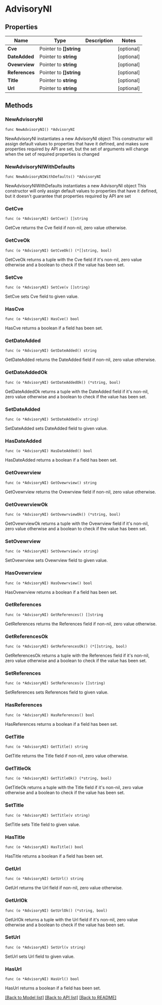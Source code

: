 # AdvisoryNI

## Properties

Name | Type | Description | Notes
------------ | ------------- | ------------- | -------------
**Cve** | Pointer to **[]string** |  | [optional] 
**DateAdded** | Pointer to **string** |  | [optional] 
**Ovewrview** | Pointer to **string** |  | [optional] 
**References** | Pointer to **[]string** |  | [optional] 
**Title** | Pointer to **string** |  | [optional] 
**Url** | Pointer to **string** |  | [optional] 

## Methods

### NewAdvisoryNI

`func NewAdvisoryNI() *AdvisoryNI`

NewAdvisoryNI instantiates a new AdvisoryNI object
This constructor will assign default values to properties that have it defined,
and makes sure properties required by API are set, but the set of arguments
will change when the set of required properties is changed

### NewAdvisoryNIWithDefaults

`func NewAdvisoryNIWithDefaults() *AdvisoryNI`

NewAdvisoryNIWithDefaults instantiates a new AdvisoryNI object
This constructor will only assign default values to properties that have it defined,
but it doesn't guarantee that properties required by API are set

### GetCve

`func (o *AdvisoryNI) GetCve() []string`

GetCve returns the Cve field if non-nil, zero value otherwise.

### GetCveOk

`func (o *AdvisoryNI) GetCveOk() (*[]string, bool)`

GetCveOk returns a tuple with the Cve field if it's non-nil, zero value otherwise
and a boolean to check if the value has been set.

### SetCve

`func (o *AdvisoryNI) SetCve(v []string)`

SetCve sets Cve field to given value.

### HasCve

`func (o *AdvisoryNI) HasCve() bool`

HasCve returns a boolean if a field has been set.

### GetDateAdded

`func (o *AdvisoryNI) GetDateAdded() string`

GetDateAdded returns the DateAdded field if non-nil, zero value otherwise.

### GetDateAddedOk

`func (o *AdvisoryNI) GetDateAddedOk() (*string, bool)`

GetDateAddedOk returns a tuple with the DateAdded field if it's non-nil, zero value otherwise
and a boolean to check if the value has been set.

### SetDateAdded

`func (o *AdvisoryNI) SetDateAdded(v string)`

SetDateAdded sets DateAdded field to given value.

### HasDateAdded

`func (o *AdvisoryNI) HasDateAdded() bool`

HasDateAdded returns a boolean if a field has been set.

### GetOvewrview

`func (o *AdvisoryNI) GetOvewrview() string`

GetOvewrview returns the Ovewrview field if non-nil, zero value otherwise.

### GetOvewrviewOk

`func (o *AdvisoryNI) GetOvewrviewOk() (*string, bool)`

GetOvewrviewOk returns a tuple with the Ovewrview field if it's non-nil, zero value otherwise
and a boolean to check if the value has been set.

### SetOvewrview

`func (o *AdvisoryNI) SetOvewrview(v string)`

SetOvewrview sets Ovewrview field to given value.

### HasOvewrview

`func (o *AdvisoryNI) HasOvewrview() bool`

HasOvewrview returns a boolean if a field has been set.

### GetReferences

`func (o *AdvisoryNI) GetReferences() []string`

GetReferences returns the References field if non-nil, zero value otherwise.

### GetReferencesOk

`func (o *AdvisoryNI) GetReferencesOk() (*[]string, bool)`

GetReferencesOk returns a tuple with the References field if it's non-nil, zero value otherwise
and a boolean to check if the value has been set.

### SetReferences

`func (o *AdvisoryNI) SetReferences(v []string)`

SetReferences sets References field to given value.

### HasReferences

`func (o *AdvisoryNI) HasReferences() bool`

HasReferences returns a boolean if a field has been set.

### GetTitle

`func (o *AdvisoryNI) GetTitle() string`

GetTitle returns the Title field if non-nil, zero value otherwise.

### GetTitleOk

`func (o *AdvisoryNI) GetTitleOk() (*string, bool)`

GetTitleOk returns a tuple with the Title field if it's non-nil, zero value otherwise
and a boolean to check if the value has been set.

### SetTitle

`func (o *AdvisoryNI) SetTitle(v string)`

SetTitle sets Title field to given value.

### HasTitle

`func (o *AdvisoryNI) HasTitle() bool`

HasTitle returns a boolean if a field has been set.

### GetUrl

`func (o *AdvisoryNI) GetUrl() string`

GetUrl returns the Url field if non-nil, zero value otherwise.

### GetUrlOk

`func (o *AdvisoryNI) GetUrlOk() (*string, bool)`

GetUrlOk returns a tuple with the Url field if it's non-nil, zero value otherwise
and a boolean to check if the value has been set.

### SetUrl

`func (o *AdvisoryNI) SetUrl(v string)`

SetUrl sets Url field to given value.

### HasUrl

`func (o *AdvisoryNI) HasUrl() bool`

HasUrl returns a boolean if a field has been set.


[[Back to Model list]](../README.md#documentation-for-models) [[Back to API list]](../README.md#documentation-for-api-endpoints) [[Back to README]](../README.md)


